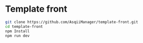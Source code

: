 # Template front

```bash
git clone https://github.com/AsqiiManager/template-front.git
cd template-front
npm Install
npm run dev
```
